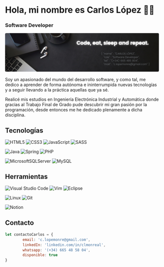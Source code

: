 # Hola, mi nombre es Carlos López 👋🏾


### Software Developer

![image.png](img/image.png)

Soy un apasionado del mundo del desarrollo software, y como tal, me dedico a aprender de forma autónoma e ininterrumpida nuevas tecnologías y a seguir llevando a la práctica aquellas que ya sé.

Realicé mis estudios en Ingeniería Electrónica Industrial y Automática donde gracias al Trabajo Final de Grado pude descubrir mi gran pasión por la programación, desde entonces me he dedicado plenamente a dicha disciplina.


## Tecnologías


![HTML5](https://img.shields.io/badge/html5-%23E34F26.svg?style=for-the-badge&logo=html5&logoColor=white) ![CSS3](https://img.shields.io/badge/css3-%231572B6.svg?style=for-the-badge&logo=css3&logoColor=white) ![JavaScript](https://img.shields.io/badge/javascript-%23323330.svg?style=for-the-badge&logo=javascript&logoColor=%23F7DF1E) ![SASS](https://img.shields.io/badge/SASS-hotpink.svg?style=for-the-badge&logo=SASS&logoColor=white)

![Java](https://img.shields.io/badge/java-%23ED8B00.svg?style=for-the-badge&logo=java&logoColor=white) ![Spring](https://img.shields.io/badge/spring-%236DB33F.svg?style=for-the-badge&logo=spring&logoColor=white) ![PHP](https://img.shields.io/badge/php-%23777BB4.svg?style=for-the-badge&logo=php&logoColor=white)

![MicrosoftSQLServer](https://img.shields.io/badge/Microsoft%20SQL%20Sever-CC2927?style=for-the-badge&logo=microsoft%20sql%20server&logoColor=white) ![MySQL](https://img.shields.io/badge/mysql-%2300f.svg?style=for-the-badge&logo=mysql&logoColor=white)


## Herramientas


![Visual Studio Code](https://img.shields.io/badge/Visual%20Studio%20Code-0078d7.svg?style=for-the-badge&logo=visual-studio-code&logoColor=white) ![Vim](https://img.shields.io/badge/VIM-%2311AB00.svg?style=for-the-badge&logo=vim&logoColor=white) ![Eclipse](https://img.shields.io/badge/Eclipse-FE7A16.svg?style=for-the-badge&logo=Eclipse&logoColor=white)

![Linux](https://img.shields.io/badge/Linux-FCC624?style=for-the-badge&logo=linux&logoColor=black) ![Git](https://img.shields.io/badge/git-%23F05033.svg?style=for-the-badge&logo=git&logoColor=white)

![Notion](https://img.shields.io/badge/Notion-%23000000.svg?style=for-the-badge&logo=notion&logoColor=white)


## Contacto



```jsx
let contactoCarlos = {
		email: 'c.lopemonre@gmail.com',
		linkedIn: 'linkedin.com/in/clmonreal',
		whatsapp: '(+34) 665 48 58 04',
		disponible: true
}
```
